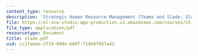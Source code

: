 ```yaml
---
content_type: resource
description: 'Strategic Human Resource Management [Teams and Slade: Slade]'
file: https://ol-ocw-studio-app-production.s3.amazonaws.com/courses/15-660-strategic-hr-management-spring-2003/cc1feeee2f1999deb89f714b8f9d7a43_slade.pdf
file_type: application/pdf
resourcetype: Document
title: slade.pdf
uid: cc1feeee-2f19-99de-b89f-714b8f9d7a43
---
```

